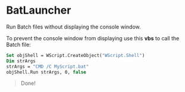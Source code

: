 # BatLauncher

Run Batch files without displaying the console window.

To prevent the console window from displaying use this **vbs** to call the Batch file:

```vb
Set objShell = WScript.CreateObject("WScript.Shell")
Dim strArgs
strArgs = "CMD /C MyScript.bat"
objShell.Run strArgs, 0, false
```

> Done!
